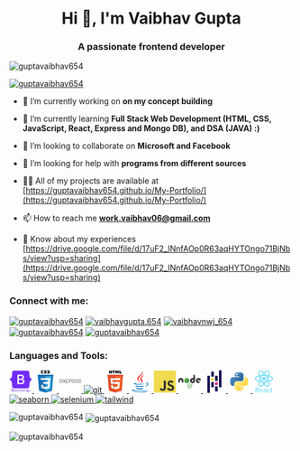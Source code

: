 <h1 align="center">Hi 👋, I'm Vaibhav Gupta</h1>
<h3 align="center">A passionate frontend developer</h3>

<p align="left"> <img src="https://komarev.com/ghpvc/?username=guptavaibhav654&label=Profile%20views&color=0e75b6&style=flat" alt="guptavaibhav654" /> </p>

<p align="left"> <a href="https://github.com/ryo-ma/github-profile-trophy"><img src="https://github-profile-trophy.vercel.app/?username=guptavaibhav654" alt="guptavaibhav654" /></a> </p>

- 🔭 I’m currently working on **on my concept building**

- 🌱 I’m currently learning **Full Stack Web Development (HTML, CSS, JavaScript, React, Express and Mongo DB), and DSA (JAVA) :)**

- 👯 I’m looking to collaborate on **Microsoft and Facebook**

- 🤝 I’m looking for help with **programs from different sources**

- 👨‍💻 All of my projects are available at [https://guptavaibhav654.github.io/My-Portfolio/](https://guptavaibhav654.github.io/My-Portfolio/)

- 📫 How to reach me **work.vaibhav06@gmail.com**

- 📄 Know about my experiences [https://drive.google.com/file/d/17uF2_INnfAOp0R63aqHYTOngo71BjNbs/view?usp=sharing](https://drive.google.com/file/d/17uF2_INnfAOp0R63aqHYTOngo71BjNbs/view?usp=sharing)

<h3 align="left">Connect with me:</h3>
<p align="left">
<a href="https://linkedin.com/in/guptavaibhav654" target="blank"><img align="center" src="https://raw.githubusercontent.com/rahuldkjain/github-profile-readme-generator/master/src/images/icons/Social/linked-in-alt.svg" alt="guptavaibhav654" height="30" width="40" /></a>
<a href="https://instagram.com/vaibhavgupta.654" target="blank"><img align="center" src="https://raw.githubusercontent.com/rahuldkjain/github-profile-readme-generator/master/src/images/icons/Social/instagram.svg" alt="vaibhavgupta.654" height="30" width="40" /></a>
<a href="https://www.hackerrank.com/vaibhavnwj_654" target="blank"><img align="center" src="https://raw.githubusercontent.com/rahuldkjain/github-profile-readme-generator/master/src/images/icons/Social/hackerrank.svg" alt="vaibhavnwj_654" height="30" width="40" /></a>
<a href="https://www.leetcode.com/guptavaibhav654" target="blank"><img align="center" src="https://raw.githubusercontent.com/rahuldkjain/github-profile-readme-generator/master/src/images/icons/Social/leet-code.svg" alt="guptavaibhav654" height="30" width="40" /></a>
<a href="https://auth.geeksforgeeks.org/user/guptavaibhav654" target="blank"><img align="center" src="https://raw.githubusercontent.com/rahuldkjain/github-profile-readme-generator/master/src/images/icons/Social/geeks-for-geeks.svg" alt="guptavaibhav654" height="30" width="40" /></a>
</p>

<h3 align="left">Languages and Tools:</h3>
<p align="left"> <a href="https://getbootstrap.com" target="_blank" rel="noreferrer"> <img src="https://raw.githubusercontent.com/devicons/devicon/master/icons/bootstrap/bootstrap-plain-wordmark.svg" alt="bootstrap" width="40" height="40"/> </a> <a href="https://www.w3schools.com/css/" target="_blank" rel="noreferrer"> <img src="https://raw.githubusercontent.com/devicons/devicon/master/icons/css3/css3-original-wordmark.svg" alt="css3" width="40" height="40"/> </a> <a href="https://expressjs.com" target="_blank" rel="noreferrer"> <img src="https://raw.githubusercontent.com/devicons/devicon/master/icons/express/express-original-wordmark.svg" alt="express" width="40" height="40"/> </a> <a href="https://git-scm.com/" target="_blank" rel="noreferrer"> <img src="https://www.vectorlogo.zone/logos/git-scm/git-scm-icon.svg" alt="git" width="40" height="40"/> </a> <a href="https://www.w3.org/html/" target="_blank" rel="noreferrer"> <img src="https://raw.githubusercontent.com/devicons/devicon/master/icons/html5/html5-original-wordmark.svg" alt="html5" width="40" height="40"/> </a> <a href="https://www.java.com" target="_blank" rel="noreferrer"> <img src="https://raw.githubusercontent.com/devicons/devicon/master/icons/java/java-original.svg" alt="java" width="40" height="40"/> </a> <a href="https://developer.mozilla.org/en-US/docs/Web/JavaScript" target="_blank" rel="noreferrer"> <img src="https://raw.githubusercontent.com/devicons/devicon/master/icons/javascript/javascript-original.svg" alt="javascript" width="40" height="40"/> </a> <a href="https://nodejs.org" target="_blank" rel="noreferrer"> <img src="https://raw.githubusercontent.com/devicons/devicon/master/icons/nodejs/nodejs-original-wordmark.svg" alt="nodejs" width="40" height="40"/> </a> <a href="https://pandas.pydata.org/" target="_blank" rel="noreferrer"> <img src="https://raw.githubusercontent.com/devicons/devicon/2ae2a900d2f041da66e950e4d48052658d850630/icons/pandas/pandas-original.svg" alt="pandas" width="40" height="40"/> </a> <a href="https://www.python.org" target="_blank" rel="noreferrer"> <img src="https://raw.githubusercontent.com/devicons/devicon/master/icons/python/python-original.svg" alt="python" width="40" height="40"/> </a> <a href="https://reactjs.org/" target="_blank" rel="noreferrer"> <img src="https://raw.githubusercontent.com/devicons/devicon/master/icons/react/react-original-wordmark.svg" alt="react" width="40" height="40"/> </a> <a href="https://seaborn.pydata.org/" target="_blank" rel="noreferrer"> <img src="https://seaborn.pydata.org/_images/logo-mark-lightbg.svg" alt="seaborn" width="40" height="40"/> </a> <a href="https://www.selenium.dev" target="_blank" rel="noreferrer"> <img src="https://raw.githubusercontent.com/detain/svg-logos/780f25886640cef088af994181646db2f6b1a3f8/svg/selenium-logo.svg" alt="selenium" width="40" height="40"/> </a> <a href="https://tailwindcss.com/" target="_blank" rel="noreferrer"> <img src="https://www.vectorlogo.zone/logos/tailwindcss/tailwindcss-icon.svg" alt="tailwind" width="40" height="40"/> </a> </p>

<p><img align="left" src="https://github-readme-stats.vercel.app/api/top-langs?username=guptavaibhav654&show_icons=true&locale=en&layout=compact" alt="guptavaibhav654" /></p>

<p>&nbsp;<img align="center" src="https://github-readme-stats.vercel.app/api?username=guptavaibhav654&show_icons=true&locale=en" alt="guptavaibhav654" /></p>

<p><img align="center" src="https://github-readme-streak-stats.herokuapp.com/?user=guptavaibhav654&" alt="guptavaibhav654" /></p>
